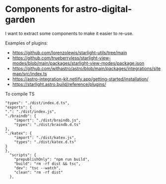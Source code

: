 # Components for astro-digital-garden

I want to extract some components to make it easier to re-use.

Examples of plugins:

- https://github.com/lorenzolewis/starlight-utils/tree/main
- https://github.com/trueberryless/starlight-view-modes/blob/main/packages/starlight-view-modes/package.json
- https://github.com/withastro/astro/blob/main/packages/integrations/sitemap/src/index.ts
- https://astro-integration-kit.netlify.app/getting-started/installation/
- https://starlight.astro.build/reference/plugins/


To compile TS

```
"types": "./dist/index.d.ts",
"exports": {
".": "./dist/index.js",
"./braindb": {
    "import": "./dist/braindb.js",
    "types": "./dist/braindb.d.ts"
},
"./katex": {
    "import": "./dist/katex.js",
    "types": "./dist/katex.d.ts"
}
},
  "scripts": {
    "prepublishOnly": "npm run build",
    "build": "rm -rf dist && tsc",
    "dev": "tsc --watch",
    "clean": "rm -rf dist"
  },

```